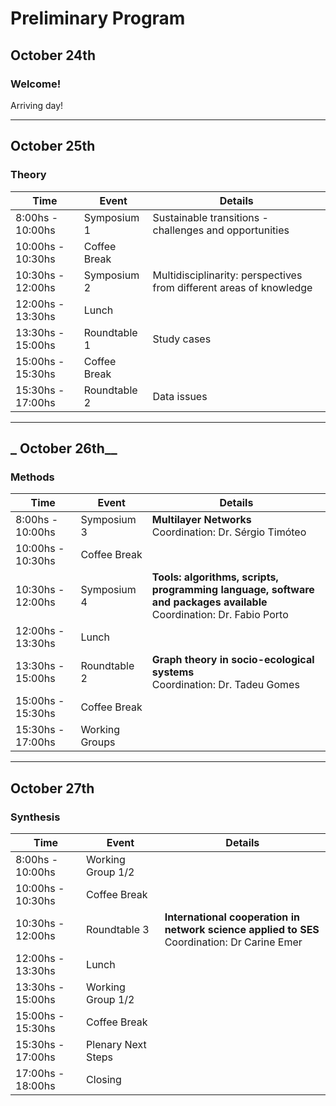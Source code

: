 # Preliminary Program

## __October 24th__

### Welcome!

Arriving day!

---

## __October 25th__

### Theory

| Time | Event | Details |
|---|---|---|
| 8:00hs - 10:00hs | Symposium 1 | Sustainable transitions - challenges and opportunities|
| 10:00hs - 10:30hs | Coffee Break |  |
| 10:30hs - 12:00hs | Symposium 2  | Multidisciplinarity: perspectives from different areas of knowledge||
| 12:00hs - 13:30hs | Lunch |
| 13:30hs - 15:00hs | Roundtable 1 | Study cases
| 15:00hs - 15:30hs | Coffee Break  | 
| 15:30hs - 17:00hs | Roundtable 2 | Data issues

---

## _ October 26th__

### Methods

| Time | Event | Details |
|---|---|---|
| 8:00hs - 10:00hs | Symposium 3 | __Multilayer Networks__<br>Coordination: Dr. Sérgio Timóteo |
| 10:00hs - 10:30hs | Coffee Break |  |
| 10:30hs - 12:00hs | Symposium 4  | __Tools: algorithms, scripts, programming language, software and packages available__<br>Coordination: Dr. Fabio Porto |
| 12:00hs - 13:30hs | Lunch |
| 13:30hs - 15:00hs | Roundtable 2 | __Graph theory in socio-ecological systems__<br>Coordination: Dr. Tadeu Gomes |
| 15:00hs - 15:30hs | Coffee Break  |  |
| 15:30hs - 17:00hs | Working Groups | 

---

## __October 27th__

### Synthesis

| Time | Event | Details |
|---|---|---|
| 8:00hs - 10:00hs | Working Group 1/2 |  |
| 10:00hs - 10:30hs | Coffee Break |  |
| 10:30hs - 12:00hs | Roundtable 3  | __International cooperation in network science applied to SES__<br>Coordination: Dr Carine Emer|
| 12:00hs - 13:30hs | Lunch |
| 13:30hs - 15:00hs | Working Group 1/2 |  |
| 15:00hs - 15:30hs | Coffee Break  |  |
| 15:30hs - 17:00hs | Plenary Next Steps |  |
| 17:00hs - 18:00hs | Closing |  |
